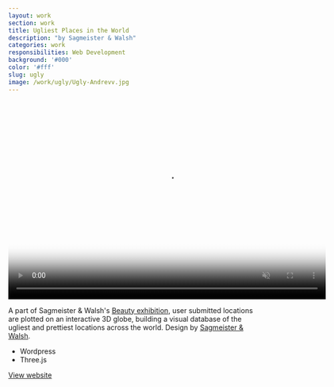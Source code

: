 ```yaml
---
layout: work
section: work
title: Ugliest Places in the World
description: "by Sagmeister & Walsh"
categories: work
responsibilities: Web Development
background: '#000'
color: '#fff'
slug: ugly
image: /work/ugly/Ugly-Andrevv.jpg
---
```


<div>
  <video muted playsinline id="tonal" class="browser_img" title="Ugliest Places in the World"
    preload="auto" width="640" height="400" poster="{{ site.root }}{{ page.image }}" data-setup="{}">
    <source src="{{ site.root }}/work/ugly/Ugly-Andrevv.mp4" type='video/mp4'>
  </video>
</div>

A part of Sagmeister & Walsh's <a href="https://www.beauty.sagmeisterwalsh.com/exhibitionl" target="_blank">Beauty exhibition</a>, user submitted locations are plotted on an interactive 3D globe, building a visual database of the ugliest and prettiest locations across the world. Design by <a href="https://sagmeisterwalsh.com/" target="_blank">Sagmeister & Walsh</a>. 

<ul class="tags">
  <li>Wordpress</li>
  <li>Three.js</li>
</ul>

<a href="http://ugliestplacesintheworld.com/" class="button" rel="external">View website</a>
